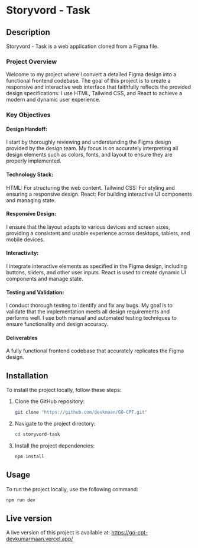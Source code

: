 # Storyvord - Task

## Description
Storyvord - Task is a web application cloned from a Figma file. 

### Project Overview
Welcome to my project where I convert a detailed Figma design into a functional frontend codebase. The goal of this project is to create a responsive and interactive web interface that faithfully reflects the provided design specifications. I use HTML, Tailwind CSS, and React to achieve a modern and dynamic user experience.

### Key Objectives

#### Design Handoff:
I start by thoroughly reviewing and understanding the Figma design provided by the design team.
My focus is on accurately interpreting all design elements such as colors, fonts, and layout to ensure they are properly implemented.

#### Technology Stack:
HTML: For structuring the web content.
Tailwind CSS: For styling and ensuring a responsive design.
React: For building interactive UI components and managing state.

#### Responsive Design:
I ensure that the layout adapts to various devices and screen sizes, providing a consistent and usable experience across desktops, tablets, and mobile devices.

#### Interactivity:
I integrate interactive elements as specified in the Figma design, including buttons, sliders, and other user inputs.
React is used to create dynamic UI components and manage state.

#### Testing and Validation:
I conduct thorough testing to identify and fix any bugs.
My goal is to validate that the implementation meets all design requirements and performs well.
I use both manual and automated testing techniques to ensure functionality and design accuracy.

#### Deliverables
A fully functional frontend codebase that accurately replicates the Figma design.
 
## Installation
To install the project locally, follow these steps:

1. Clone the GitHub repository:
    ```bash
    git clone "https://github.com/devkmaan/GO-CPT.git"
    ```

2. Navigate to the project directory:
    ```bash
    cd storyvord-task
    ```

3. Install the project dependencies:
    ```bash
    npm install
    ```

## Usage
To run the project locally, use the following command:
```bash
npm run dev
```

## Live version
A live version of this project is available at: 
 https://go-cpt-devkumarmaan.vercel.app/
